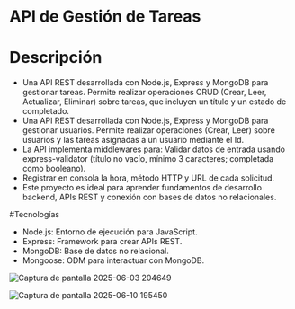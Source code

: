 # API de Gestión de Tareas

# Descripción
- Una API REST desarrollada con Node.js, Express y MongoDB para gestionar tareas. Permite realizar operaciones CRUD (Crear, Leer, Actualizar, Eliminar) sobre tareas, que incluyen un título y un estado de completado.
-  Una API REST desarrollada con Node.js, Express y MongoDB para gestionar usuarios. Permite realizar operaciones (Crear, Leer) sobre usuarios y las tareas asignadas a un usuario mediante el Id.
- La API implementa middlewares para: Validar datos de entrada usando express-validator (título no vacío, mínimo 3 caracteres; completada como booleano).
- Registrar en consola la hora, método HTTP y URL de cada solicitud.
- Este proyecto es ideal para aprender fundamentos de desarrollo backend, APIs REST y conexión con bases de datos no relacionales.

#Tecnologías
- Node.js: Entorno de ejecución para JavaScript.
- Express: Framework para crear APIs REST.
- MongoDB: Base de datos no relacional.
- Mongoose: ODM para interactuar con MongoDB.


![Captura de pantalla 2025-06-03 204649](https://github.com/user-attachments/assets/372dbd1e-8db6-4672-af74-2325b2b772f2)

![Captura de pantalla 2025-06-10 195450](https://github.com/user-attachments/assets/2807853d-bf67-43bc-816b-567094655d69)


